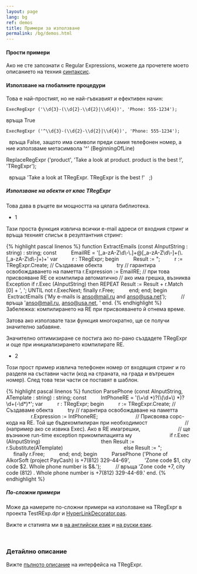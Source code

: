 ```yaml
---
layout: page
lang: bg
ref: demos
title: Примери за използване
permalink: /bg/demos.html
---
```


#### Прости примери

Ако не сте запознати с Regular Expressions, можете да прочетете моето
описанието на техния [синтаксис](regexp_syntax.html).

#### Използване на глобалните процедури

Това е най-простият, но не най-гъвкавият и ефективен начин:

    ExecRegExpr ('\\d{3}-(\\d{2}-\\d{2}|\\d{4})', 'Phone: 555-1234');

връща True

    ExecRegExpr ('^\\d{3}-(\\d{2}-\\d{2}|\\d{4})', 'Phone: 555-1234');

   връща False, защото има символи преди самия телефонен номер, а ние
използваме метасимвола '^' (BeginningOfLine)

ReplaceRegExpr ('product', 'Take a look at product. product is the best
!', 'TRegExpr');

   връща 'Take a look at TRegExpr. TRegExpr is the best !'   ;)

##### Използване на обекти от клас TRegExpr

Това дава в ръцете ви мощността на цялата библиотека.

* 1

Тази проста функция извлича всички e-mail адреси от входния стринг
и връща техният списък в резултантния стринг:

{% highlight pascal linenos %}
function ExtractEmails (const AInputString : string) : string;
    const
         EmailRE = '\[\_a-zA-Z\\d\\-\\.\]+@\[\_a-zA-Z\\d\\-\]+(\\.\[\_a-zA-Z\\d\\-\]+)+'
    var
         r : TRegExpr;
    begin
         Result := ";
         r := TRegExpr.Create; // Създаваме обекта
         try // гарантира освобождаването на паметта
            r.Expression := EmailRE;
            // при това присвояване RE се компилира автоматично
            // ако има грешка, възниква Exception
            if r.Exec (AInputString) then
                REPEAT
                    Result := Result + r.Match \[0\] + ', ';
                UNTIL not r.ExecNext;
            finally r.Free;
         end;
    end;
begin
         ExctractEmails ('My e-mails is anso@mail.ru and anso@usa.net');
         // връща 'anso@mail.ru, anso@usa.net, '
end.
{% endhighlight %}
Забележка: компилирането на RE при присвояването й отнема време. 

Затова ако използвате тази функция многократно,
ще се получи значително забавяне.

Значително оптимизиране се постига ако по-рано създадете
TRegExpr и още при инициализирането компилирате RE.

* 2

Този прост пример извлича телефонен номер от входящия стринг
и го разделя на съставни части (код на страната, на града и вътрешен номер).
След това тези части се поставят в шаблон.

{% highlight pascal linenos %}
function ParsePhone (const AInputString, ATemplate : string) : string;
const
         IntPhoneRE = '(\\+\\d \*)?(\\(\\d+\\) \*)?\\d+(-\\d\*)\*';
var
         r : TRegExpr;
begin
         r := TRegExpr.Create; // Създаваме обекта
         try // гарантира освобождаване на паметта
                         r.Expression := IntPhoneRE;
                         // Присвоява сорс-кода на RE. Той ще бъдекомпилиран при необходимост
                         // (например ако се извика Exec). Ако в RE имагрешки,
                         // ще възникне run-time exception прикомпилацията му
                         if r.Exec (AInputString)
                                         then Result := r.Substitute(ATemplate)
                                         else Result := ";
                         finally r.Free;
         end;
end;
begin
         ParsePhone ('Phone of AlkorSoft (project PayCash) is +7(812) 329-44-69',
         'Zone code $1, city code $2. Whole phone number is $&.');
         // връща 'Zone code +7, city code (812) . Whole phone number is +7(812) 329-44-69.'
end.
{% endhighlight %}

##### По-сложни примери
Може да намерите по-сложни примери на използване на TRegExpr в проекта
TestRExp.dpr и [HyperLinkDecorator.pas](#hyperlinksdecorator.html).

Вижте и статията ми в
[на английски език](https://sorokin.engineer/posts/en/text_processing_from_birds_eye_view.html) 
и [на руски език](https://sorokin.engineer/posts/ru/text_processing_from_birds_eye_view.html).

 

### Детайлно описание
Вижте [пълното описание](tregexpr_interface.html) на интерфейса на TRegExpr.
